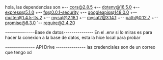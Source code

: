 hola, las dependencias son 
+-- cors@2.8.5
+-- dotenv@16.5.0
+-- express@5.1.0
+-- fs@0.0.1-security
+-- googleapis@148.0.0
+-- multer@1.4.5-lts.2
+-- mysql@2.18.1
+-- mysql2@3.14.1
+-- path@0.12.7
+-- promise@8.3.0
`-- require@2.4.20

---------------Base de datos---------------
En el .env si lo miras es para hacer la conexion a la base de datos, esta la hice local para probar

--------------- API Drive ---------------
las credenciales son de un correo que tengo xd

